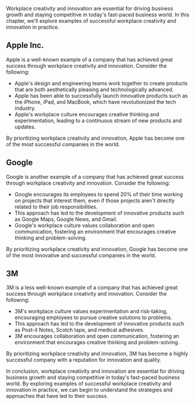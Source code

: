 
Workplace creativity and innovation are essential for driving business growth and staying competitive in today's fast-paced business world. In this chapter, we'll explore examples of successful workplace creativity and innovation in practice.

Apple Inc.
----------

Apple is a well-known example of a company that has achieved great success through workplace creativity and innovation. Consider the following:

* Apple's design and engineering teams work together to create products that are both aesthetically pleasing and technologically advanced.
* Apple has been able to successfully launch innovative products such as the iPhone, iPad, and MacBook, which have revolutionized the tech industry.
* Apple's workplace culture encourages creative thinking and experimentation, leading to a continuous stream of new products and updates.

By prioritizing workplace creativity and innovation, Apple has become one of the most successful companies in the world.

Google
------

Google is another example of a company that has achieved great success through workplace creativity and innovation. Consider the following:

* Google encourages its employees to spend 20% of their time working on projects that interest them, even if those projects aren't directly related to their job responsibilities.
* This approach has led to the development of innovative products such as Google Maps, Google News, and Gmail.
* Google's workplace culture values collaboration and open communication, fostering an environment that encourages creative thinking and problem-solving.

By prioritizing workplace creativity and innovation, Google has become one of the most innovative and successful companies in the world.

3M
---

3M is a less well-known example of a company that has achieved great success through workplace creativity and innovation. Consider the following:

* 3M's workplace culture values experimentation and risk-taking, encouraging employees to pursue creative solutions to problems.
* This approach has led to the development of innovative products such as Post-it Notes, Scotch tape, and medical adhesives.
* 3M encourages collaboration and open communication, fostering an environment that encourages creative thinking and problem-solving.

By prioritizing workplace creativity and innovation, 3M has become a highly successful company with a reputation for innovation and quality.

In conclusion, workplace creativity and innovation are essential for driving business growth and staying competitive in today's fast-paced business world. By exploring examples of successful workplace creativity and innovation in practice, we can begin to understand the strategies and approaches that have led to their success.
